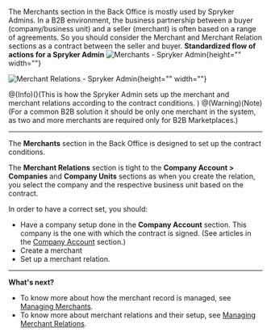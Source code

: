 The Merchants section in the Back Office is mostly used by Spryker Admins. In a B2B environment, the business partnership between a buyer (company/business unit) and a seller (merchant) is often based on a range of agreements. So you should consider the Merchant and Merchant Relation sections as a contract between the seller and buyer.
**Standardized flow of actions for a Spryker Admin**
![Merchants - Spryker Admin](https://spryker.s3.eu-central-1.amazonaws.com/docs/User+Guides/Back+Office+User+Guides/Merchants/merchants-section.png){height="" width=""}

![Merchant Relations - Spryker Admin](https://spryker.s3.eu-central-1.amazonaws.com/docs/User+Guides/Back+Office+User+Guides/Merchants/merchant-relations-section.png){height="" width=""}

@(Info)()(This is how the Spryker Admin sets up the merchant and merchant relations according to the contract conditions. )
@(Warning)(Note)(For a common B2B solution it should be only one merchant in the system, as two and more merchants are required only for B2B Marketplaces.)
***
The **Merchants** section in the Back Office is designed to set up the contract conditions.

The **Merchant Relations** section is tight to the **Company Account > Companies** and **Company Units** sections as when you create the relation, you select the company and the respective business unit based on the contract.

In order to have a correct set, you should:
* Have a company setup done in the **Company Account** section. This company is the one with which the contract is signed. (See articles in the [Company Account](https://documentation.spryker.com/v4/docs/company-account-2) section.)
* Create a merchant
* Set up a merchant relation.
***
**What's next?**

* To know more about how the merchant record is managed, see [Managing Merchants](https://documentation.spryker.com/v4/docs/managing-merchants).
* To know more about merchant relations and their setup, see [Managing Merchant Relations](https://documentation.spryker.com/v4/docs/managing-merchant-relations).